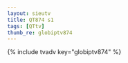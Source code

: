 ```yaml
--- 
layout: sieutv
title: QT874 s1
tags: [QTtv]
thumb_re: globiptv874
---
```

{% include tvadv key="globiptv874" %} 
